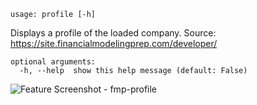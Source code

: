 ```text
usage: profile [-h]
```

Displays a profile of the loaded company. Source: https://site.financialmodelingprep.com/developer/
```
optional arguments:
  -h, --help  show this help message (default: False)
```
<img size="1400" alt="Feature Screenshot - fmp-profile" src="https://user-images.githubusercontent.com/85772166/141521545-02d948c5-24e4-467a-b141-1939642c9057.png">
